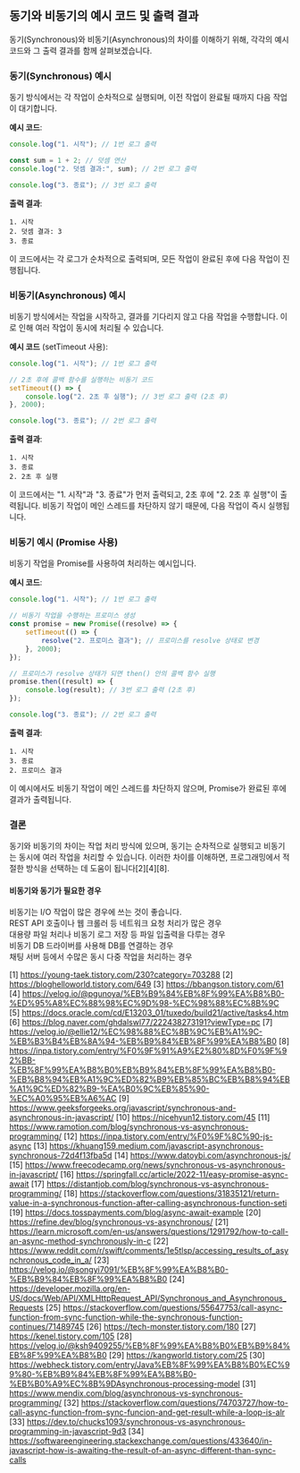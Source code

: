 ## 동기와 비동기의 예시 코드 및 출력 결과

동기(Synchronous)와 비동기(Asynchronous)의 차이를 이해하기 위해, 각각의 예시 코드와 그 출력 결과를 함께 살펴보겠습니다.

### 동기(Synchronous) 예시

동기 방식에서는 각 작업이 순차적으로 실행되며, 이전 작업이 완료될 때까지 다음 작업이 대기합니다.

**예시 코드**:

```javascript
console.log("1. 시작"); // 1번 로그 출력

const sum = 1 + 2; // 덧셈 연산
console.log("2. 덧셈 결과:", sum); // 2번 로그 출력

console.log("3. 종료"); // 3번 로그 출력
```

**출력 결과**:
```
1. 시작
2. 덧셈 결과: 3
3. 종료
```

이 코드에서는 각 로그가 순차적으로 출력되며, 모든 작업이 완료된 후에 다음 작업이 진행됩니다.

### 비동기(Asynchronous) 예시

비동기 방식에서는 작업을 시작하고, 결과를 기다리지 않고 다음 작업을 수행합니다. 이로 인해 여러 작업이 동시에 처리될 수 있습니다.

**예시 코드** (setTimeout 사용):

```javascript
console.log("1. 시작"); // 1번 로그 출력

// 2초 후에 콜백 함수를 실행하는 비동기 코드
setTimeout(() => {
    console.log("2. 2초 후 실행"); // 3번 로그 출력 (2초 후)
}, 2000);

console.log("3. 종료"); // 2번 로그 출력
```

**출력 결과**:
```
1. 시작
3. 종료
2. 2초 후 실행
```

이 코드에서는 "1. 시작"과 "3. 종료"가 먼저 출력되고, 2초 후에 "2. 2초 후 실행"이 출력됩니다. 비동기 작업이 메인 스레드를 차단하지 않기 때문에, 다음 작업이 즉시 실행됩니다.

### 비동기 예시 (Promise 사용)

비동기 작업을 Promise를 사용하여 처리하는 예시입니다.

**예시 코드**:

```javascript
console.log("1. 시작"); // 1번 로그 출력

// 비동기 작업을 수행하는 프로미스 생성
const promise = new Promise((resolve) => {
    setTimeout(() => {
        resolve("2. 프로미스 결과"); // 프로미스를 resolve 상태로 변경
    }, 2000);
});

// 프로미스가 resolve 상태가 되면 then() 안의 콜백 함수 실행
promise.then((result) => {
    console.log(result); // 3번 로그 출력 (2초 후)
});

console.log("3. 종료"); // 2번 로그 출력
```

**출력 결과**:
```
1. 시작
3. 종료
2. 프로미스 결과
```

이 예시에서도 비동기 작업이 메인 스레드를 차단하지 않으며, Promise가 완료된 후에 결과가 출력됩니다.

### 결론

동기와 비동기의 차이는 작업 처리 방식에 있으며, 동기는 순차적으로 실행되고 비동기는 동시에 여러 작업을 처리할 수 있습니다. 이러한 차이를 이해하면, 프로그래밍에서 적절한 방식을 선택하는 데 도움이 됩니다[2][4][8].  

#### 비동기와 동기가 필요한 경우 
비동기는 I/O 작업이 많은 경우에 쓰는 것이 좋습니다.  
REST API 호출이나 웹 크롤러 등 네트워크 요청 처리가 많은 경우  
대용량 파일 처리나 비동기 로그 저장 등 파일 입출력을 다루는 경우  
비동기 DB 드라이버를 사용해 DB를 연결하는 경우  
채팅 서버 등에서 수많은 동시 다중 작업을 처리하는 경우  

[1] https://young-taek.tistory.com/230?category=703288
[2] https://bloghelloworld.tistory.com/649
[3] https://bbangson.tistory.com/61
[4] https://velog.io/@pgunoya/%EB%B9%84%EB%8F%99%EA%B8%B0-%ED%95%A8%EC%88%98%EC%9D%98-%EC%98%88%EC%8B%9C
[5] https://docs.oracle.com/cd/E13203_01/tuxedo/build21/active/tasks4.htm
[6] https://blog.naver.com/ghdalswl77/222438273191?viewType=pc
[7] https://velog.io/@ellie12/%EC%98%88%EC%8B%9C%EB%A1%9C-%EB%B3%B4%EB%8A%94-%EB%B9%84%EB%8F%99%EA%B8%B0
[8] https://inpa.tistory.com/entry/%F0%9F%91%A9%E2%80%8D%F0%9F%92%BB-%EB%8F%99%EA%B8%B0%EB%B9%84%EB%8F%99%EA%B8%B0-%EB%B8%94%EB%A1%9C%ED%82%B9%EB%85%BC%EB%B8%94%EB%A1%9C%ED%82%B9-%EA%B0%9C%EB%85%90-%EC%A0%95%EB%A6%AC
[9] https://www.geeksforgeeks.org/javascript/synchronous-and-asynchronous-in-javascript/
[10] https://nicehyun12.tistory.com/45
[11] https://www.ramotion.com/blog/synchronous-vs-asynchronous-programming/
[12] https://inpa.tistory.com/entry/%F0%9F%8C%90-js-async
[13] https://khuang159.medium.com/javascript-asynchronous-synchronous-72d4f13fba5d
[14] https://www.datoybi.com/asynchronous-js/
[15] https://www.freecodecamp.org/news/synchronous-vs-asynchronous-in-javascript/
[16] https://springfall.cc/article/2022-11/easy-promise-async-await
[17] https://distantjob.com/blog/synchronous-vs-asynchronous-programming/
[18] https://stackoverflow.com/questions/31835121/return-value-in-a-synchronous-function-after-calling-asynchronous-function-seti
[19] https://docs.tosspayments.com/blog/async-await-example
[20] https://refine.dev/blog/synchronous-vs-asynchronous/
[21] https://learn.microsoft.com/en-us/answers/questions/1291792/how-to-call-an-async-method-synchronously-in-c
[22] https://www.reddit.com/r/swift/comments/1e5tlsp/accessing_results_of_asynchronous_code_in_a/
[23] https://velog.io/@songyi7091/%EB%8F%99%EA%B8%B0-%EB%B9%84%EB%8F%99%EA%B8%B0
[24] https://developer.mozilla.org/en-US/docs/Web/API/XMLHttpRequest_API/Synchronous_and_Asynchronous_Requests
[25] https://stackoverflow.com/questions/55647753/call-async-function-from-sync-function-while-the-synchronous-function-continues/71489745
[26] https://tech-monster.tistory.com/180
[27] https://kenel.tistory.com/105
[28] https://velog.io/@ksh9409255/%EB%8F%99%EA%B8%B0%EB%B9%84%EB%8F%99%EA%B8%B0
[29] https://kangworld.tistory.com/25
[30] https://webheck.tistory.com/entry/Java%EB%8F%99%EA%B8%B0%EC%99%80-%EB%B9%84%EB%8F%99%EA%B8%B0-%EB%B0%A9%EC%8B%9DAsynchronous-processing-model
[31] https://www.mendix.com/blog/asynchronous-vs-synchronous-programming/
[32] https://stackoverflow.com/questions/74703727/how-to-call-async-function-from-sync-funcion-and-get-result-while-a-loop-is-alr
[33] https://dev.to/chucks1093/synchronous-vs-asynchronous-programming-in-javascript-9d3
[34] https://softwareengineering.stackexchange.com/questions/433640/in-javascript-how-is-awaiting-the-result-of-an-async-different-than-sync-calls
